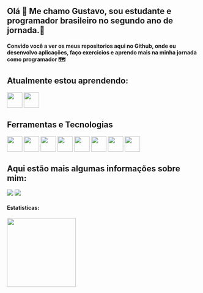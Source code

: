 ## Olá 👋 Me chamo Gustavo, sou estudante e programador brasileiro no segundo ano de jornada.🔭
#### Convido você a ver os meus repositorios aqui no Github, onde eu desenvolvo aplicações, faço exercicios e aprendo mais na minha jornada como programador 🗺

## Atualmente estou aprendendo:

<img loading="java" src="https://cdn.jsdelivr.net/gh/devicons/devicon/icons/java/java-original.svg" width="40" height="40"/> <img loading="Spring" src="https://cdn.jsdelivr.net/gh/devicons/devicon@latest/icons/spring/spring-original.svg" width="40" height="40"/>

## Ferramentas e Tecnologias

<img loading="vscode" src="https://cdn.jsdelivr.net/gh/devicons/devicon@latest/icons/vscode/vscode-original-wordmark.svg" width="40" height="40"/> 
<img loading="Intellij" src="https://cdn.jsdelivr.net/gh/devicons/devicon@latest/icons/intellij/intellij-original.svg" width="40" height="40"/>  
<img loading="eclipse" src="https://cdn.jsdelivr.net/gh/devicons/devicon@latest/icons/eclipse/eclipse-original.svg" width="40" height="40"/>
<img loading="git" src="https://cdn.jsdelivr.net/gh/devicons/devicon/icons/git/git-original.svg" width="40" height="40"/>
<img loading="sql" src="https://cdn.jsdelivr.net/gh/devicons/devicon@latest/icons/mysql/mysql-original-wordmark.svg" width="40" height="40"/> 
<img loading="Pandas" src="https://cdn.jsdelivr.net/gh/devicons/devicon@latest/icons/pandas/pandas-original-wordmark.svg" width="40" height="40"/> 
<img loading="C" src="https://cdn.jsdelivr.net/gh/devicons/devicon@latest/icons/c/c-original.svg" width="40" height="40"/> 
<img loading="Python" src="https://cdn.jsdelivr.net/gh/devicons/devicon@latest/icons/python/python-plain-wordmark.svg" width="40" height="40"/>

## Aqui estão mais algumas informações sobre mim:
<div>
<a href = "mailto:gustavosales0704@gmail.com"><img loading="email" src="https://img.shields.io/badge/Gmail-D14836?style=for-the-badge&logo=gmail&logoColor=white" target="_blank"></a>
<a href="https://www.linkedin.com/in/gustavo-henrique07b26220a/" target="_blank"><img loading="linkedin" src="https://img.shields.io/badge/-LinkedIn-%230077B5?style=for-the-badge&logo=linkedin&logoColor=white" target="_blank"></a>   
</div>

#### Estatisticas:
<div>
<a href="https://github.com/Gustavo7K">
<img loading="mostUsedLanguages" height="180em" src="https://github-readme-stats.vercel.app/api/top-langs/?username=Gustavo7K&layout=compact&langs_count=7&theme=dracula"/>
</div>
